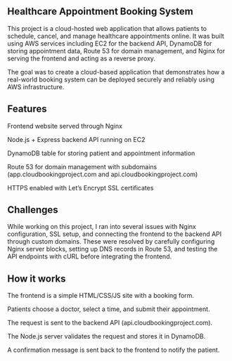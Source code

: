 ## Healthcare Appointment Booking System

This project is a cloud-hosted web application that allows patients to schedule, cancel, and manage healthcare appointments online. It was built using AWS services including EC2 for the backend API, DynamoDB for storing appointment data, Route 53 for domain management, and Nginx for serving the frontend and acting as a reverse proxy.

The goal was to create a cloud-based application that demonstrates how a real-world booking system can be deployed securely and reliably using AWS infrastructure.

## Features

Frontend website served through Nginx

Node.js + Express backend API running on EC2

DynamoDB table for storing patient and appointment information

Route 53 for domain management with subdomains (app.cloudbookingproject.com and api.cloudbookingproject.com)

HTTPS enabled with Let’s Encrypt SSL certificates

## Challenges

While working on this project, I ran into several issues with Nginx configuration, SSL setup, and connecting the frontend to the backend API through custom domains. These were resolved by carefully configuring Nginx server blocks, setting up DNS records in Route 53, and testing the API endpoints with cURL before integrating the frontend.

## How it works

The frontend is a simple HTML/CSS/JS site with a booking form.

Patients choose a doctor, select a time, and submit their appointment.

The request is sent to the backend API (api.cloudbookingproject.com).

The Node.js server validates the request and stores it in DynamoDB.

A confirmation message is sent back to the frontend to notify the patient.
